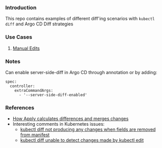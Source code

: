 ### Introduction

This repo contains examples of different diff'ing scenarios with `kubectl diff` and Argo CD Diff strategies

### Use Cases

1. [Manual Edits](https://github.com/gitops-examples/what-the-diff/tree/main/manual-edit)


### Notes

Can enable server-side-diff in Argo CD through annotation or by adding:

```
spec:
  controller:
    extraCommandArgs:
      - '--server-side-diff-enabled'
```

### References

* [How Apply calculates differences and merges changes](https://kubernetes.io/docs/tasks/manage-kubernetes-objects/declarative-config/#how-apply-calculates-differences-and-merges-changes)
* Interesting comments in Kubernetes issues:
  * [kubectl diff not producing any changes when fields are removed from manifest](https://github.com/kubernetes/kubectl/issues/1403#issuecomment-1501627912)
  * [kubectl diff unable to detect changes made by kubectl edit](https://github.com/kubernetes/kubectl/issues/1744#issuecomment-2885607523)
